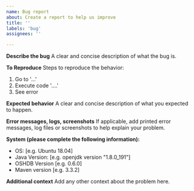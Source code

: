 ```yaml
---
name: Bug report
about: Create a report to help us improve
title: ''
labels: 'bug'
assignees: ''

---
```


**Describe the bug**
A clear and concise description of what the bug is.

**To Reproduce**
Steps to reproduce the behavior:
1. Go to '...'
2. Execute code '....'
3. See error

**Expected behavior**
A clear and concise description of what you expected to happen.

**Error messages, logs, screenshots**
If applicable, add printed error messages, log files or screenshots to help explain your problem.

**System (please complete the following information):**
 - OS: [e.g. Ubuntu 18.04]
 - Java Version: [e.g. openjdk version "1.8.0_191"]
 - OSHDB Version [e.g. 0.6.0]
 - Maven version [e.g. 3.3.2]

**Additional context**
Add any other context about the problem here.
